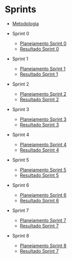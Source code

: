 # Sprints

- [Metodologia](Sprints/metodologia.md)

- Sprint 0
    - [Planejamento Sprint 0](Sprints/planning/sprint0.md)
    - [Resultado Sprint 0](Sprints/results/sprint0.md)
- Sprint 1
    - [Planejamento Sprint 1](Sprints/planning/sprint1.md)
    - [Resultado Sprint 1](Sprints/results/sprint1.md)
- Sprint 2
    - [Planejamento Sprint 2](Sprints/planning/sprint2.md)
    - [Resultado Sprint 2](Sprints/results/sprint2.md)
- Sprint 3
    - [Planejamento Sprint 3](Sprints/planning/sprint3.md)
    - [Resultado Sprint 3](Sprints/results/sprint3.md)
- Sprint 4
    - [Planejamento Sprint 4](Sprints/planning/sprint4.md)
    - [Resultado Sprint 4](Sprints/results/sprint4.md)
- Sprint 5
    - [Planejamento Sprint 5](Sprints/planning/sprint5.md)
    - [Resultado Sprint 5](Sprints/results/sprint5.md)
- Sprint 6
    - [Planejamento Sprint 6](Sprints/planning/sprint6.md)
    - [Resultado Sprint 6](Sprints/results/sprint6.md)
- Sprint 7
    - [Planejamento Sprint 7](Sprints/planning/sprint7.md)
    - [Resultado Sprint 7](Sprints/results/sprint7.md)
- Sprint 8
    - [Planejamento Sprint 8](Sprints/planning/sprint8.md)
    - [Resultado Sprint 7](Sprints/results/sprint8.md)

